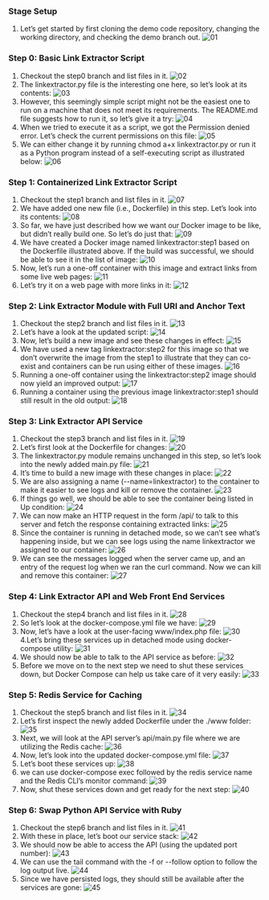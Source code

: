 ### Stage Setup
1. Let’s get started by first cloning the demo code repository, changing the working directory, and checking the demo branch out.
![01](img1.png)

### Step 0: Basic Link Extractor Script
1. Checkout the step0 branch and list files in it.
![02](img2.png)
2. The linkextractor.py file is the interesting one here, so let’s look at its contents:
![03](img3.png)
3. However, this seemingly simple script might not be the easiest one to run on a machine that does not meet its requirements. The README.md file suggests how to run it, so let’s give it a try:
![04](img4.png)
4. When we tried to execute it as a script, we got the Permission denied error. Let’s check the current permissions on this file:
![05](img5.png)
5. We can either change it by running chmod a+x linkextractor.py or run it as a Python program instead of a self-executing script as illustrated below:
![06](img6.png)

### Step 1: Containerized Link Extractor Script
1. Checkout the step1 branch and list files in it.
![07](img7.png)
2. We have added one new file (i.e., Dockerfile) in this step. Let’s look into its contents:
![08](img8.png)
3. So far, we have just described how we want our Docker image to be like, but didn’t really build one. So let’s do just that:
![09](img9.png)
4. We have created a Docker image named linkextractor:step1 based on the Dockerfile illustrated above. If the build was successful, we should be able to see it in the list of image:
![10](img10.png)
5. Now, let’s run a one-off container with this image and extract links from some live web pages:
![11](img11.png)
6. Let’s try it on a web page with more links in it:
![12](img12.png)

### Step 2: Link Extractor Module with Full URI and Anchor Text
1. Checkout the step2 branch and list files in it.
![13](img13.png)
2. Let’s have a look at the updated script:
![14](img14.png)
3. Now, let’s build a new image and see these changes in effect:
![15](img15.png)
4. We have used a new tag linkextractor:step2 for this image so that we don’t overwrite the image from the step1 to illustrate that they can co-exist and containers can be run using either of these images.
![16](img16.png)
5. Running a one-off container using the linkextractor:step2 image should now yield an improved output:
![17](img17.png)
6. Running a container using the previous image linkextractor:step1 should still result in the old output:
![18](img18.png)

### Step 3: Link Extractor API Service
1. Checkout the step3 branch and list files in it.
![19](img19.png)
2. Let’s first look at the Dockerfile for changes:
![20](img20.png)
3. The linkextractor.py module remains unchanged in this step, so let’s look into the newly added main.py file:
![21](img21.png)
4. It’s time to build a new image with these changes in place:
![22](img22.png)
5. We are also assigning a name (--name=linkextractor) to the container to make it easier to see logs and kill or remove the container.
![23](img23.png)
6. If things go well, we should be able to see the container being listed in Up condition:
![24](img24.png)
7. We can now make an HTTP request in the form /api/<url> to talk to this server and fetch the response containing extracted links:
![25](img25.png)
8. Since the container is running in detached mode, so we can’t see what’s happening inside, but we can see logs using the name linkextractor we assigned to our container:
![26](img26.png)
9. We can see the messages logged when the server came up, and an entry of the request log when we ran the curl command. Now we can kill and remove this container:
![27](img27.png)

### Step 4: Link Extractor API and Web Front End Services
1. Checkout the step4 branch and list files in it.
![28](step4-checkout.png)
2. So let’s look at the docker-compose.yml file we have:
![29](step4-composeyml.png)
3. Now, let’s have a look at the user-facing www/index.php file:
![30](step4-cat_index.png)
4.Let’s bring these services up in detached mode using docker-compose utility:
![31](step4-compose-build.png)
5. We should now be able to talk to the API service as before:
![32](step4-curl-link.png)
6. Before we move on to the next step we need to shut these services down, but Docker Compose can help us take care of it very easily:
![33](step4-docker-down.png)

### Step 5: Redis Service for Caching
1. Checkout the step5 branch and list files in it.
![34](step5-checkout.png)
2. Let’s first inspect the newly added Dockerfile under the ./www folder:
![35](step5-cat-dockerfle.png)
3. Next, we will look at the API server’s api/main.py file where we are utilizing the Redis cache:
![36](step5-cat-mainpy.png)
4. Now, let’s look into the updated docker-compose.yml file:
![37](step5-cat-composeyml.png)
5. Let’s boot these services up:
![38](step5-compose-up.png)
6.  we can use docker-compose exec followed by the redis service name and the Redis CLI’s monitor command:
![39](step5-docker-exec-redis.png)
7. Now, shut these services down and get ready for the next step:
![40](step5-compose-down.png)

### Step 6: Swap Python API Service with Ruby
1. Checkout the step6 branch and list files in it.
![41](step6-checkout.png)
2. With these in place, let’s boot our service stack:
![42](step6-compose-up.png)
3. We should now be able to access the API (using the updated port number):
![43](step6-curl-link.png)
4. We can use the tail command with the -f or --follow option to follow the log output live.
![44](step6-cat-log.png)
5. Since we have persisted logs, they should still be available after the services are gone:
![45](step6-linkextractor.png)
